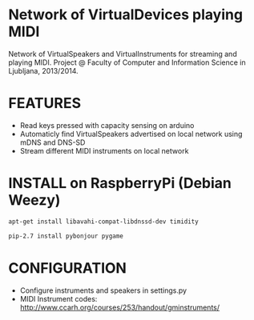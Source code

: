 Network of VirtualDevices playing MIDI
==========

Network of VirtualSpeakers and VirtualInstruments for streaming and playing MIDI.
Project @ Faculty of Computer and Information Science in Ljubljana, 2013/2014.

FEATURES
==========
* Read keys pressed with capacity sensing on arduino
* Automaticly find VirtualSpeakers advertised on local network using mDNS and DNS-SD
* Stream different MIDI instruments on local network

INSTALL on RaspberryPi (Debian Weezy)
==========

```bash
apt-get install libavahi-compat-libdnssd-dev timidity
```
```bash
pip-2.7 install pybonjour pygame
```

CONFIGURATION
==========
* Configure instruments and speakers in settings.py
* MIDI Instrument codes: http://www.ccarh.org/courses/253/handout/gminstruments/

